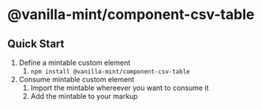 # @vanilla-mint/component-csv-table

## Quick Start

1. Define a mintable custom element
    1. `npm install @vanilla-mint/component-csv-table`
1. Consume mintable custom element
    1. Import the mintable whereever you want to consume it
    1. Add the mintable to your markup